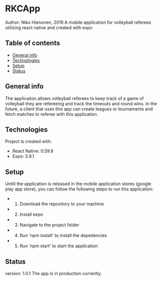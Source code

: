 # RKCApp
Author: Niko Hienonen, 2019
A mobile application for volleyball referees utilizing react native and created with expo


## Table of contents
* [General info](#general-info)
* [Technologies](#technologies)
* [Setup](#setup)
* [Status](#status)

## General info
The application allows volleyball referees to keep track of a game of volleyball they
are refereeing and track the timeouts and round wins. In the future, a client that 
uses this app can create leagues or tournaments and fetch matches to referee with 
this application.
	
## Technologies
Project is created with:
* React Native: 0.59.8
* Expo: 3.9.1
	
## Setup
Untill the application is released in the mobile application stores (google play app store),
you can follow the following steps to run this application:
* 1. Download the repository to your machine
* 2. Install expo
* 3. Navigate to the project folder
* 4. Run 'npm install' to install the depedencies
* 5. Run 'npm start' to start the application 

## Status
version: 1.0.1
The app is in production currently.


